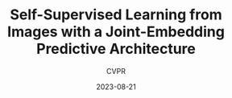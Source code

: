 ---
layout: seminar-post
title: "Self-Supervised Learning from Images with a Joint-Embedding Predictive Architecture"
subtitle: 'CVPR'
categories: Computer Vision
tags: [Self-supervised]
date: 2023-08-21
pdf_url: 'https://drive.google.com/file/d/1-lW326WxJccDzWzAWoW2FrAhkK1hh11a/preview'
---